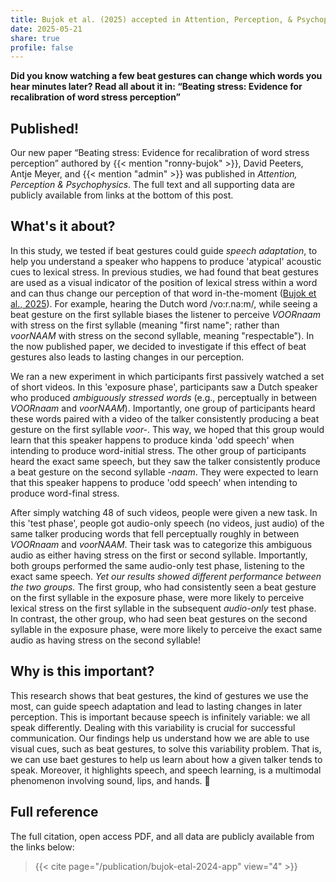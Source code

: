 ```yaml
---
title: Bujok et al. (2025) accepted in Attention, Perception, & Psychophysics!
date: 2025-05-21
share: true
profile: false
---
```


**Did you know watching a few beat gestures can change which words you hear minutes later? Read all about it in: “Beating stress: Evidence for recalibration of word stress perception”**

<!--more-->

## Published!

Our new paper “Beating stress: Evidence for recalibration of word stress perception” authored by {{< mention "ronny-bujok" >}}, David Peeters, Antje Meyer, and {{< mention "admin" >}} was published in *Attention, Perception & Psychophysics*. The full text and all supporting data are publicly available from links at the bottom of this post.

## What's it about?

In this study, we tested if beat gestures could guide *speech adaptation*, to help you understand a speaker who happens to produce 'atypical' acoustic cues to lexical stress. In previous studies, we had found that beat gestures are used as a visual indicator of the position of lexical stress within a word and can thus change our perception of that word in-the-moment ([Bujok et al., 2025](../24-05-13-paper-ls/)). For example, hearing the Dutch word /vo:r.na:m/, while seeing a beat gesture on the first syllable biases the listener to perceive *VOORnaam* with stress on the first syllable (meaning "first name"; rather than *voorNAAM* with stress on the second syllable, meaning "respectable"). In the now published paper, we decided to investigate if this effect of beat gestures also leads to lasting changes in our perception.

We ran a new experiment in which participants first passively watched a set of short videos. In this 'exposure phase', participants saw a Dutch speaker who produced *ambiguously stressed words* (e.g., perceptually in between *VOORnaam* and *voorNAAM*). Importantly, one group of participants heard these words paired with a video of the talker consistently producing a beat gesture on the first syllable *voor-*. This way, we hoped that this group would learn that this speaker happens to produce kinda 'odd speech' when intending to produce word-initial stress. The other group of participants heard the exact same speech, but they saw the talker consistently produce a beat gesture on the second syllable *-naam*. They were expected to learn that this speaker happens to produce 'odd speech' when intending to produce word-final stress.

After simply watching 48 of such videos, people were given a new task. In this 'test phase', people got audio-only speech (no videos, just audio) of the same talker producing words that fell perceptually roughly in between *VOORnaam* and *voorNAAM*. Their task was to categorize this ambiguous audio as either having stress on the first or second syllable. Importantly, both groups performed the same audio-only test phase, listening to the exact same speech. *Yet our results showed different performance between the two groups.* The first group, who had consistently seen a beat gesture on the first syllable in the exposure phase, were more likely to perceive lexical stress on the first syllable in the subsequent *audio-only* test phase. In contrast, the other group, who had seen beat gestures on the second syllable in the exposure phase, were more likely to perceive the exact same audio as having stress on the second syllable!

## Why is this important?

This research shows that beat gestures, the kind of gestures we use the most, can guide speech adaptation and lead to lasting changes in later perception. This is important because speech is infinitely variable: we all speak differently. Dealing with this variability is crucial for successful communication. Our findings help us understand how we are able to use visual cues, such as beat gestures, to solve this variability problem. That is, we can use baet gestures to help us learn about how a given talker tends to speak. Moreover, it highlights speech, and speech learning, is a multimodal phenomenon involving sound, lips, and hands. :wave:

## Full reference

The full citation, open access PDF, and all data are publicly available from the links below:

> {{< cite page="/publication/bujok-etal-2024-app" view="4" >}}

